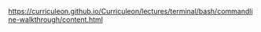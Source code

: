 https://curriculeon.github.io/Curriculeon/lectures/terminal/bash/commandline-walkthrough/content.html